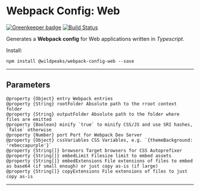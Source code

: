 # Webpack Config: Web

[![Greenkeeper badge](https://badges.greenkeeper.io/wildpeaks/package-webpack-config-web.svg)](https://greenkeeper.io/)
[![Build Status](https://travis-ci.org/wildpeaks/package-webpack-config-web.svg?branch=master)](https://travis-ci.org/wildpeaks/package-webpack-config-web)

Generates a **Webpack config** for Web applications written in *Typescript*.

Install:

	npm install @wildpeaks/webpack-config-web --save

-------------------------------------------------------------------------------

## Parameters

	@property {Object} entry Webpack entries
	@property {String} rootFolder Absolute path to the rroot context folder
	@property {String} outputFolder Absolute path to the folder where files are emitted
	@property {Boolean} minify `true` to minify CSS/JS and use SRI hashes, `false` otherwise
	@property {Number} port Port for Webpack Dev Server
	@property {Object} cssVariables CSS Variables, e.g. `{themeBackground: 'rebeccapurple'}`
	@property {String[]} browsers Target browsers for CSS Autoprefixer
	@property {String[]} embedLimit Filesize limit to embed assets
	@property {String[]} embedExtensions File extensions of files to embed as base64 (if small enough) or just copy as-is (if large)
	@property {String[]} copyExtensions File extensions of files to just copy as-is


-------------------------------------------------------------------------------

